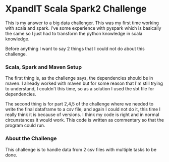 # XpandIT Scala Spark2 Challenge


This is my answer to a big data challenger. This was my first time working with scala and spark. I've some experience with pyspark which is basically the same so I just had to transform the python knowledge in scala knowledge.

Before anything I want to say 2 things that I could not do about this challenge.

### Scala, Spark and Maven Setup

The first thing is, as the challenge says, the dependencies should be in maven. I already worked with maven but for some reason that I'm still trying to understand, I couldn't this time, so as a solution I used the sbt file for dependencies.

The second thing is for part 2,4,5 of the challenge where we needed to write the final dataframe to a csv file, and again I could not do it, this time I really think it is because of versions. I think my code is right and in normal circunstances it would work. This code is written as commentary so that the program could run.

### About the Challenge

This challenge is to handle data from 2 csv files with multiple tasks to be done.
